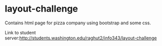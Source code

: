 layout-challenge
================
Contains html page for pizza company using bootstrap and some css.

Link to student server:http://students.washington.edu/raghut2/info343/layout-challenge
